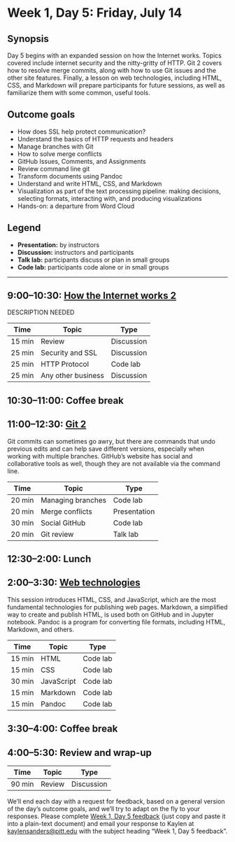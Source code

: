 # Week 1, Day 5: Friday, July 14
## Synopsis

Day 5 begins with an expanded session on how the Internet works. Topics covered
                include internet security and the nitty-gritty of HTTP. Git 2 covers how to resolve
                merge commits, along with how to use Git issues and the other site features.
                Finally, a lesson on web technologies, including HTML, CSS, and Markdown will
                prepare participants for future sessions, as well as familiarize them with some
                common, useful tools.

## Outcome goals
* How does SSL help protect communication?
* Understand the basics of HTTP requests and headers
* Manage branches with Git
* How to solve merge conflicts
* GitHub Issues, Comments, and Assignments
* Review command line git
* Transform documents using Pandoc
* Understand and write HTML, CSS, and Markdown
* Visualization as part of the text processing pipeline: making decisions, selecting formats, interacting with, and producing visualizations
* Hands-on: a departure from Word Cloud
## Legend

* **Presentation:** by instructors
* **Discussion:** instructors and participants
* **Talk lab:** participants discuss or plan in small groups
* **Code lab:** participants code alone or in small groups

* * *
## 9:00–10:30: [How the Internet works 2](internet_2.md)

DESCRIPTION NEEDED

Time | Topic | Type
---- | ---- | ---- 
15 min | Review | Discussion
25 min | Security and SSL | Discussion
25 min | HTTP Protocol | Code lab
25 min | Any other business | Discussion

## 10:30–11:00: Coffee break

## 11:00–12:30: [Git 2](git_tutorial_part_2.md)

Git commits can sometimes go awry, but there are commands that undo previous edits and can help save different versions, especially when working with multiple branches. GitHub’s website has social and collaborative tools as well, though they are not available via the command line.

Time | Topic | Type
---- | ---- | ---- 
20 min | Managing branches | Code lab
20 min | Merge conflicts | Presentation
30 min | Social GitHub | Code lab
20 min | Git review | Talk lab

## 12:30–2:00: Lunch

## 2:00–3:30: [Web technologies](web_technologies.md)

This session introduces HTML, CSS, and JavaScript, which are the most fundamental technologies for publishing web pages. Markdown, a simplified way to create and publish HTML, is used both on GitHub and in Jupyter notebook. Pandoc is a program for converting file formats, including HTML, Markdown, and others.

Time | Topic | Type
---- | ---- | ---- 
15 min | HTML | Code lab
15 min | CSS | Code lab
30 min | JavaScript | Code lab
15 min | Markdown | Code lab
15 min | Pandoc | Code lab

## 3:30–4:00: Coffee break

## 4:00–5:30: Review and wrap-up

Time | Topic | Type
---- | ---- | ---- 
90 min | Review | Discussion

We’ll end each day with a request for feedback, based on a general version of the day’s outcome goals, and we’ll try to adapt on the fly to your responses. Please complete [Week 1, Day 5 feedback](week_1_day_5_feedback.md) (just copy and paste it into a plain-text document) and email your response to Kaylen at [kaylensanders@pitt.edu](mailto:kaylensanders@pitt.edu) with the subject heading “Week 1, Day 5 feedback”.